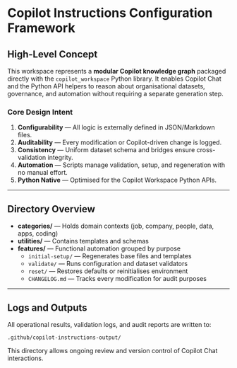 # Copilot Instructions Configuration Framework

## High-Level Concept
This workspace represents a **modular Copilot knowledge graph** packaged directly with the
`copilot_workspace` Python library. It enables Copilot Chat and the Python API helpers to reason about
organisational datasets, governance, and automation without requiring a separate generation step.

### Core Design Intent
1. **Configurability** — All logic is externally defined in JSON/Markdown files.
2. **Auditability** — Every modification or Copilot-driven change is logged.
3. **Consistency** — Uniform dataset schema and bridges ensure cross-validation integrity.
4. **Automation** — Scripts manage validation, setup, and regeneration with no manual effort.
5. **Python Native** — Optimised for the Copilot Workspace Python APIs.

---

## Directory Overview
- **categories/** — Holds domain contexts (job, company, people, data, apps, coding)
- **utilities/** — Contains templates and schemas
- **features/** — Functional automation grouped by purpose
  - `initial-setup/` — Regenerates base files and templates
  - `validate/` — Runs configuration and dataset validators
  - `reset/` — Restores defaults or reinitialises environment
  - `CHANGELOG.md` — Tracks every modification for audit purposes

---

## Logs and Outputs
All operational results, validation logs, and audit reports are written to:
```
.github/copilot-instructions-output/
```

This directory allows ongoing review and version control of Copilot Chat interactions.
